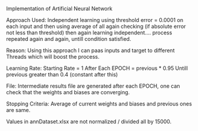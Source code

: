 Implementation of Artificial Neural Network

Approach Used:
    Independent learning using threshold error = 0.0001 on each input and then using average of all again checking (if absolute error not less than threshold) then again learning independent....
    process repeated again and again, untill condition satisfied.

Reason:
    Using this approach I can paas inputs and target to different Threads which will boost the process.

Learning Rate:
    Starting Rate =     1
    After Each EPOCH =  previous * 0.95
    Untill previous greater than 0.4 (constant after this)

File:
    Intermediate results file are generated after each EPOCH, one can check that the weights and biases are converging.

Stopping Criteria:
    Average of current weights and biases and previous ones are same.

Values in annDataset.xlsx are not normalized / divided all by 15000.